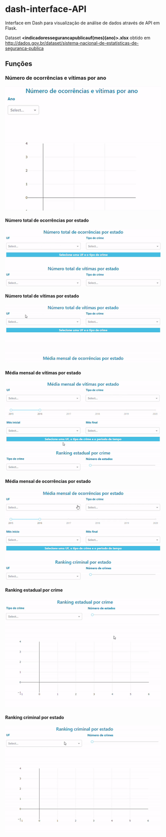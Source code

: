 # dash-interface-API

Interface em Dash para visualização de análise de dados através de API em Flask.

Dataset **<indicadoressegurancapublicauf(mes)(ano)>.xlsx** obtido em http://dados.gov.br/dataset/sistema-nacional-de-estatisticas-de-seguranca-publica

## Funções

### Número de ocorrências e vítimas por ano
![](screenshots/part1.gif)
#### Número total de ocorrências por estado
![](screenshots/part2.gif)
#### Número total de vítimas por estado
![](screenshots/part3.gif)
#### Média mensal de vítimas por estado
![](screenshots/part4.gif)
#### Média mensal de ocorrências por estado
![](screenshots/part5.gif)
#### Ranking estadual por crime
![](screenshots/part6.gif)
#### Ranking criminal por estado
![](screenshots/part7.gif)
